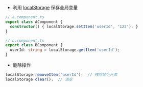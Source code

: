 * 利用 [localStorage](https://developer.mozilla.org/en-US/docs/Web/API/Window/localStorage) 保存全局变量

```ts
// a.component.ts
export class AComponent {
  constructor() { localStorage.setItem('userId', '123'); }
}

// b.component.ts
export class BComponent {
  userId: string = localStorage.getItem('userId');
}
```

* 删除操作

```ts
localStorage.removeItem('userId');  // 移除某个元素
localStorage.clear();  // 清空
```
